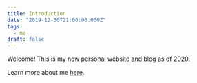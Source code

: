 ```yaml
---
title: Introduction
date: "2019-12-30T21:00:00.000Z"
tags:
  - me
draft: false
---
```


Welcome! This is my new personal website and blog as of 2020.

Learn more about me [here](/about).
